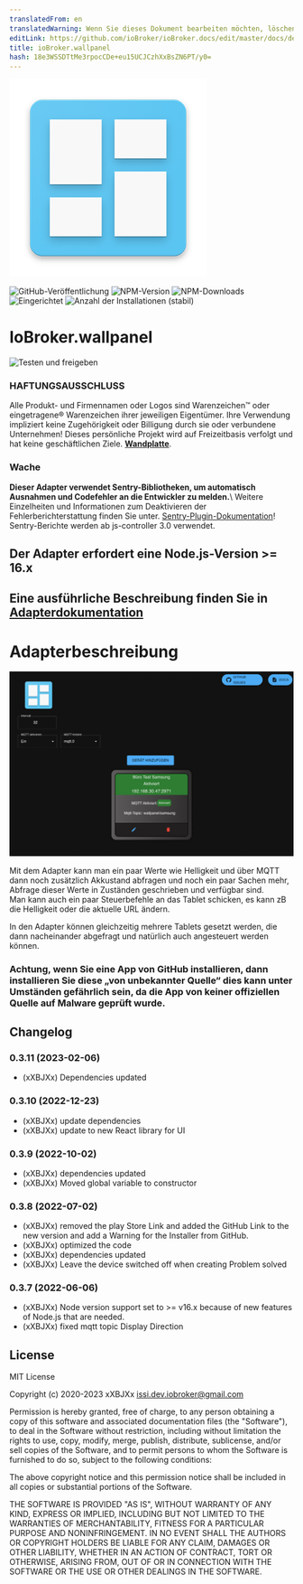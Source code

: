 ```yaml
---
translatedFrom: en
translatedWarning: Wenn Sie dieses Dokument bearbeiten möchten, löschen Sie bitte das Feld "translationsFrom". Andernfalls wird dieses Dokument automatisch erneut übersetzt
editLink: https://github.com/ioBroker/ioBroker.docs/edit/master/docs/de/adapterref/iobroker.wallpanel/README.md
title: ioBroker.wallpanel
hash: 18e3WSSDTtMe3rpocCDe+eu15UCJCzhXxBsZN6PT/y0=
---
```

![Logo](../../../en/adapterref/iobroker.wallpanel/admin/wallpanel.png)

![GitHub-Veröffentlichung](https://img.shields.io/github/v/release/xXBJXx/ioBroker.wallpanel?include_prereleases&label=GitHub%20release&logo=github)
![NPM-Version](https://img.shields.io/npm/v/iobroker.wallpanel.svg?logo=npm)
![NPM-Downloads](https://img.shields.io/npm/dm/iobroker.wallpanel.svg?logo=npm)
![Eingerichtet](https://iobroker.live/badges/wallpanel-installed.svg)
![Anzahl der Installationen (stabil)](http://iobroker.live/badges/wallpanel-stable.svg)

# IoBroker.wallpanel
![Testen und freigeben](https://github.com/xXBJXx/ioBroker.wallpanel/workflows/Test%20and%20Release/badge.svg)

### HAFTUNGSAUSSCHLUSS
Alle Produkt- und Firmennamen oder Logos sind Warenzeichen™ oder eingetragene® Warenzeichen ihrer jeweiligen Eigentümer. Ihre Verwendung impliziert keine Zugehörigkeit oder Billigung durch sie oder verbundene Unternehmen! Dieses persönliche Projekt wird auf Freizeitbasis verfolgt und hat keine geschäftlichen Ziele. **[Wandplatte](https://github.com/TheTimeWalker/wallpanel-android)**.

### Wache
**Dieser Adapter verwendet Sentry-Bibliotheken, um automatisch Ausnahmen und Codefehler an die Entwickler zu melden.**\ Weitere Einzelheiten und Informationen zum Deaktivieren der Fehlerberichterstattung finden Sie unter.
[Sentry-Plugin-Dokumentation](https://github.com/ioBroker/plugin-sentry#plugin-sentry)! Sentry-Berichte werden ab js-controller 3.0 verwendet.

## Der Adapter erfordert eine Node.js-Version >= 16.x
## **Eine ausführliche Beschreibung finden Sie in [Adapterdokumentation](https://xxbjxx.github.io/wallpanel/)**
# Adapterbeschreibung
![WandpaneelAdapter](../../../en/adapterref/iobroker.wallpanel/admin/media/wallpanelAdapter.png)

Mit dem Adapter kann man ein paar Werte wie Helligkeit und über MQTT dann noch zusätzlich Akkustand abfragen und noch ein paar Sachen mehr,<br> Abfrage dieser Werte in Zuständen geschrieben und verfügbar sind.<br> Man kann auch ein paar Steuerbefehle an das Tablet schicken, es kann zB die Helligkeit oder die aktuelle URL ändern.

In den Adapter können gleichzeitig mehrere Tablets gesetzt werden, die dann nacheinander abgefragt und natürlich auch angesteuert werden können.

### **Achtung, wenn Sie eine App von GitHub installieren, dann installieren Sie diese „von unbekannter Quelle“ dies kann unter Umständen gefährlich sein, da die App von keiner offiziellen Quelle auf Malware geprüft wurde.**

## Changelog
 <!--
 Placeholder for the next version (at the beginning of the line):
 ### __WORK IN PROGRESS__ (- falls nicht benötigt löschen sonst klammern entfernen und nach dem - dein text schreiben)
 -->
### 0.3.11 (2023-02-06)
* (xXBJXx) Dependencies updated

### 0.3.10 (2022-12-23)
* (xXBJXx) update dependencies
* (xXBJXx) update to new React library for UI

### 0.3.9 (2022-10-02)
* (xXBJXx) dependencies updated 
* (xXBJXx) Moved global variable to constructor

### 0.3.8 (2022-07-02)
* (xXBJXx) removed the play Store Link and added the GitHub Link to the new version and add a Warning for the Installer from GitHub.
* (xXBJXx) optimized the code
* (xXBJXx) dependencies updated
* (xXBJXx) Leave the device switched off when creating Problem solved

### 0.3.7 (2022-06-06)
* (xXBJXx) Node version support set to >= v16.x because of new features of Node.js that are needed.
* (xXBJXx) fixed mqtt topic Display Direction

## License
MIT License

Copyright (c) 2020-2023 xXBJXx <issi.dev.iobroker@gmail.com>

Permission is hereby granted, free of charge, to any person obtaining a copy
of this software and associated documentation files (the "Software"), to deal
in the Software without restriction, including without limitation the rights
to use, copy, modify, merge, publish, distribute, sublicense, and/or sell
copies of the Software, and to permit persons to whom the Software is
furnished to do so, subject to the following conditions:

The above copyright notice and this permission notice shall be included in all
copies or substantial portions of the Software.

THE SOFTWARE IS PROVIDED "AS IS", WITHOUT WARRANTY OF ANY KIND, EXPRESS OR
IMPLIED, INCLUDING BUT NOT LIMITED TO THE WARRANTIES OF MERCHANTABILITY,
FITNESS FOR A PARTICULAR PURPOSE AND NONINFRINGEMENT. IN NO EVENT SHALL THE
AUTHORS OR COPYRIGHT HOLDERS BE LIABLE FOR ANY CLAIM, DAMAGES OR OTHER
LIABILITY, WHETHER IN AN ACTION OF CONTRACT, TORT OR OTHERWISE, ARISING FROM,
OUT OF OR IN CONNECTION WITH THE SOFTWARE OR THE USE OR OTHER DEALINGS IN THE
SOFTWARE.